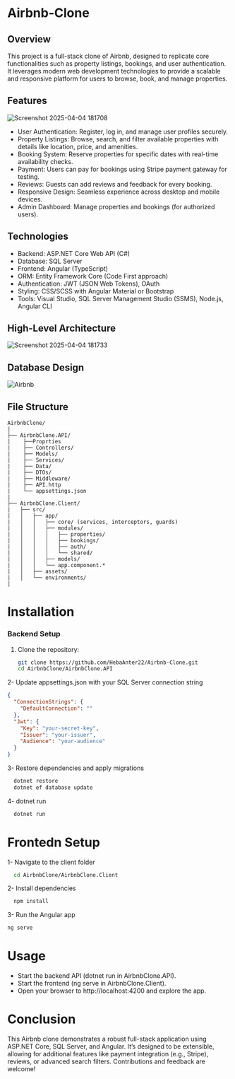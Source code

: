 # Airbnb-Clone

## Overview
This project is a full-stack clone of Airbnb, designed to replicate core functionalities such as property listings, bookings, and user authentication. It leverages modern web development technologies to provide a scalable and responsive platform for users to browse, book, and manage properties.


## Features
![Screenshot 2025-04-04 181708](https://github.com/user-attachments/assets/b6474f51-c17c-466a-acbf-9e41d361e78a)

- User Authentication: Register, log in, and manage user profiles securely.
- Property Listings: Browse, search, and filter available properties with details like location, price, and amenities.
- Booking System: Reserve properties for specific dates with real-time availability checks.
- Payment: Users can pay for bookings using Stripe payment gateway for testing.
- Reviews: Guests can add reviews and feedback for every booking.
- Responsive Design: Seamless experience across desktop and mobile devices.
- Admin Dashboard: Manage properties and bookings (for authorized users).

  
## Technologies
- Backend: ASP.NET Core Web API (C#)
- Database: SQL Server
- Frontend: Angular (TypeScript)
- ORM: Entity Framework Core (Code First approach)
- Authentication: JWT (JSON Web Tokens), OAuth
- Styling: CSS/SCSS with Angular Material or Bootstrap
- Tools: Visual Studio, SQL Server Management Studio (SSMS), Node.js, Angular CLI

  
## High-Level Architecture
![Screenshot 2025-04-04 181733](https://github.com/user-attachments/assets/bae38cab-bf49-43ab-b3b6-9d6fbb467e5f)


## Database Design
![Airbnb](https://github.com/user-attachments/assets/f7e923f6-a81e-4bd7-b54b-a1b2dbc32f78)


## File Structure
```
AirbnbClone/
|
├── AirbnbClone.API/
|    ├──Proprties
|    ├── Controllers/
|    ├── Models/
|    ├── Services/
|    ├── Data/
|    ├── DTOs/
|    ├── Middleware/
|    ├── API.http
|    └── appsettings.json
|
├── AirbnbClone.Client/
|   ├── src/
|   │   ├── app/
|   │   │   ├── core/ (services, interceptors, guards)
|   │   │   ├── modules/
|   │   │   │   ├── properties/
|   │   │   │   ├── bookings/
|   │   │   │   ├── auth/
|   │   │   │   └── shared/
|   │   │   ├── models/
|   │   │   └── app.component.*
|   │   ├── assets/
|   │   └── environments/
|
```


# Installation

### Backend Setup
1. Clone the repository:
   ```bash
   git clone https://github.com/HebaAnter22/Airbnb-Clone.git
   cd AirbnbClone/AirbnbClone.API
2- Update appsettings.json with your SQL Server connection string
```Json
{
  "ConnectionStrings": {
    "DefaultConnection": ""
  },
  "Jwt": {
    "Key": "your-secret-key",
    "Issuer": "your-issuer",
    "Audience": "your-audience"
  }
}
```
3- Restore dependencies and apply migrations
```bash
  dotnet restore
  dotnet ef database update
```
4- dotnet run
```bash
  dotnet run
```

# Frontedn Setup
1- Navigate to the client folder
```bash
  cd AirbnbClone/AirbnbClone.Client
```
2- Install dependencies
```bash
  npm install
```
3- Run the Angular app
```bash
ng serve
```


# Usage
* Start the backend API (dotnet run in AirbnbClone.API).
* Start the frontend (ng serve in AirbnbClone.Client).
* Open your browser to http://localhost:4200 and explore the app.

  
# Conclusion
This Airbnb clone demonstrates a robust full-stack application using ASP.NET Core, SQL Server, and Angular. It’s designed to be extensible, allowing for additional features like payment integration (e.g., Stripe), reviews, or advanced search filters. Contributions and feedback are welcome!
